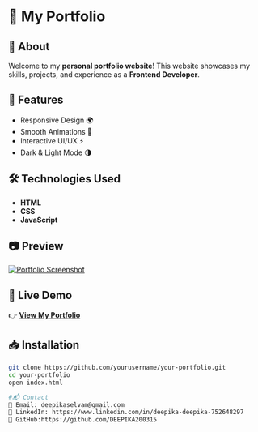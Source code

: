 # 🌟 My Portfolio
## 📌 About  
Welcome to my **personal portfolio website**! This website showcases my skills, projects, and experience as a **Frontend Developer**.

## 🚀 Features
- Responsive Design 🌍  
- Smooth Animations 🎨  
- Interactive UI/UX ⚡  
- Dark & Light Mode 🌗  

## 🛠️ Technologies Used  
- **HTML**  
- **CSS**  
- **JavaScript**  

## 📷 Preview  
[![Portfolio Screenshot](img/portfolio-preview.png)](https://your-portfolio-link.com)  

## 🔗 Live Demo  
👉 **[View My Portfolio](https://your-portfolio-link.com)**  

## 📥 Installation  
```sh
git clone https://github.com/yourusername/your-portfolio.git  
cd your-portfolio  
open index.html

#📬 Contact
📧 Email: deepikaselvam@gmail.com
🔗 LinkedIn: https://www.linkedin.com/in/deepika-deepika-752648297
📂 GitHub:https://github.com/DEEPIKA200315
